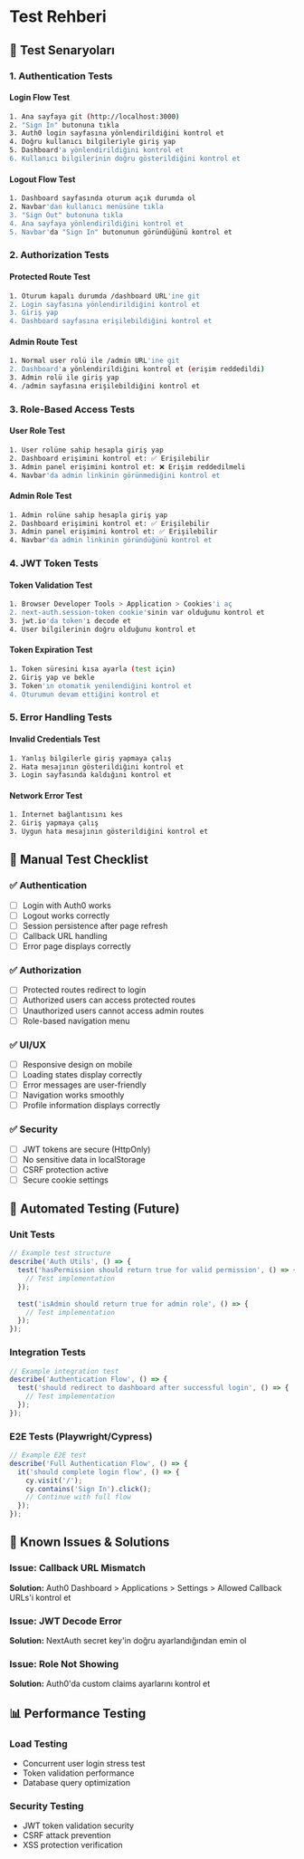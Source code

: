 # Test Rehberi

## 🧪 Test Senaryoları

### 1. Authentication Tests

#### Login Flow Test
```bash
1. Ana sayfaya git (http://localhost:3000)
2. "Sign In" butonuna tıkla
3. Auth0 login sayfasına yönlendirildiğini kontrol et
4. Doğru kullanıcı bilgileriyle giriş yap
5. Dashboard'a yönlendirildiğini kontrol et
6. Kullanıcı bilgilerinin doğru gösterildiğini kontrol et
```

#### Logout Flow Test
```bash
1. Dashboard sayfasında oturum açık durumda ol
2. Navbar'dan kullanıcı menüsüne tıkla
3. "Sign Out" butonuna tıkla
4. Ana sayfaya yönlendirildiğini kontrol et
5. Navbar'da "Sign In" butonunun göründüğünü kontrol et
```

### 2. Authorization Tests

#### Protected Route Test
```bash
1. Oturum kapalı durumda /dashboard URL'ine git
2. Login sayfasına yönlendirildiğini kontrol et
3. Giriş yap
4. Dashboard sayfasına erişilebildiğini kontrol et
```

#### Admin Route Test
```bash
1. Normal user rolü ile /admin URL'ine git
2. Dashboard'a yönlendirildiğini kontrol et (erişim reddedildi)
3. Admin rolü ile giriş yap
4. /admin sayfasına erişilebildiğini kontrol et
```

### 3. Role-Based Access Tests

#### User Role Test
```bash
1. User rolüne sahip hesapla giriş yap
2. Dashboard erişimini kontrol et: ✅ Erişilebilir
3. Admin panel erişimini kontrol et: ❌ Erişim reddedilmeli
4. Navbar'da admin linkinin görünmediğini kontrol et
```

#### Admin Role Test
```bash
1. Admin rolüne sahip hesapla giriş yap
2. Dashboard erişimini kontrol et: ✅ Erişilebilir
3. Admin panel erişimini kontrol et: ✅ Erişilebilir
4. Navbar'da admin linkinin göründüğünü kontrol et
```

### 4. JWT Token Tests

#### Token Validation Test
```bash
1. Browser Developer Tools > Application > Cookies'i aç
2. next-auth.session-token cookie'sinin var olduğunu kontrol et
3. jwt.io'da token'ı decode et
4. User bilgilerinin doğru olduğunu kontrol et
```

#### Token Expiration Test
```bash
1. Token süresini kısa ayarla (test için)
2. Giriş yap ve bekle
3. Token'ın otomatik yenilendiğini kontrol et
4. Oturumun devam ettiğini kontrol et
```

### 5. Error Handling Tests

#### Invalid Credentials Test
```bash
1. Yanlış bilgilerle giriş yapmaya çalış
2. Hata mesajının gösterildiğini kontrol et
3. Login sayfasında kaldığını kontrol et
```

#### Network Error Test
```bash
1. İnternet bağlantısını kes
2. Giriş yapmaya çalış
3. Uygun hata mesajının gösterildiğini kontrol et
```

## 🔧 Manual Test Checklist

### ✅ Authentication
- [ ] Login with Auth0 works
- [ ] Logout works correctly
- [ ] Session persistence after page refresh
- [ ] Callback URL handling
- [ ] Error page displays correctly

### ✅ Authorization
- [ ] Protected routes redirect to login
- [ ] Authorized users can access protected routes
- [ ] Unauthorized users cannot access admin routes
- [ ] Role-based navigation menu

### ✅ UI/UX
- [ ] Responsive design on mobile
- [ ] Loading states display correctly
- [ ] Error messages are user-friendly
- [ ] Navigation works smoothly
- [ ] Profile information displays correctly

### ✅ Security
- [ ] JWT tokens are secure (HttpOnly)
- [ ] No sensitive data in localStorage
- [ ] CSRF protection active
- [ ] Secure cookie settings

## 🚀 Automated Testing (Future)

### Unit Tests
```typescript
// Example test structure
describe('Auth Utils', () => {
  test('hasPermission should return true for valid permission', () => {
    // Test implementation
  });
  
  test('isAdmin should return true for admin role', () => {
    // Test implementation
  });
});
```

### Integration Tests
```typescript
// Example integration test
describe('Authentication Flow', () => {
  test('should redirect to dashboard after successful login', () => {
    // Test implementation
  });
});
```

### E2E Tests (Playwright/Cypress)
```javascript
// Example E2E test
describe('Full Authentication Flow', () => {
  it('should complete login flow', () => {
    cy.visit('/');
    cy.contains('Sign In').click();
    // Continue with full flow
  });
});
```

## 🐛 Known Issues & Solutions

### Issue: Callback URL Mismatch
**Solution:** Auth0 Dashboard > Applications > Settings > Allowed Callback URLs'i kontrol et

### Issue: JWT Decode Error  
**Solution:** NextAuth secret key'in doğru ayarlandığından emin ol

### Issue: Role Not Showing
**Solution:** Auth0'da custom claims ayarlarını kontrol et

## 📊 Performance Testing

### Load Testing
- Concurrent user login stress test
- Token validation performance
- Database query optimization

### Security Testing
- JWT token validation security
- CSRF attack prevention
- XSS protection verification
